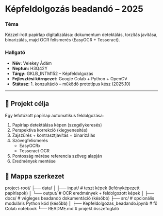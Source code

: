# Képfeldolgozás beadandó – 2025

### Téma
Kézzel írott papírlap digitalizálása: dokumentum detektálás, torzítás javítása, binarizálás, majd OCR felismerés (EasyOCR + Tesseract).

### Hallgató
- **Név:** Velekey Ádám  
- **Neptun:** H3Q42Y  
- **Tárgy:** GKLB_INTM152 – Képfeldolgozás  
- **Fejlesztési környezet:** Google Colab + Python + OpenCV  
- **Státusz:** 1. konzultáció – működő prototípus kész (2025.10)  

---

## 🧠 Projekt célja

Egy lefotózott papírlap automatikus feldolgozása:

1. Papírlap detektálása képen (szegélykeresés)
2. Perspektíva korrekció (kiegyenesítés)
3. Zajszűrés + kontrasztjavítás + binarizálás
4. Szövegfelismerés
   - EasyOCRx
   - Tesseract OCR
5. Pontosság mérése referencia szöveg alapján
6. Eredmények mentése



## 📂 Mappa szerkezet




project-root/
├── data/
│   ├── input/        # teszt képek (lefényképezett papírlapok)
│   └── output/       # OCR eredmények + feldolgozott képek
│
├── docs/             # végleges beadandó dokumentáció (később)
├── src/              # opcionális moduláris Python kód (később)
│
├── Kepfeldolgozas_beadando.ipynb   # fő Colab notebook
└── README.md         # projekt összefoglaló

